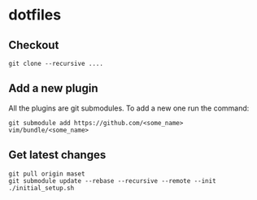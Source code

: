 # dotfiles

## Checkout

```
git clone --recursive ....
```

## Add a new plugin

All the plugins are git submodules.  To add a new one run the command:
```
git submodule add https://github.com/<some_name> vim/bundle/<some_name>
```

## Get latest changes
```
git pull origin maset
git submodule update --rebase --recursive --remote --init
./initial_setup.sh
```

